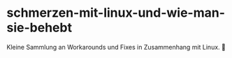 # schmerzen-mit-linux-und-wie-man-sie-behebt
Kleine Sammlung an Workarounds und Fixes in Zusammenhang mit Linux. 🐧
